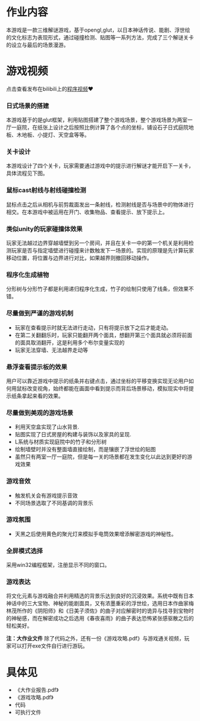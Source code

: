 # 作业内容
本游戏是一款三维解谜游戏，基于opengl,glut，以日本神话传说、能剧、浮世绘的文化标志为表现形式，通过碰撞检测、贴图等一系列方法，完成了三个解谜关卡的设立与最后的场景漫游。
# 游戏视频
点击查看发布在bilibili上的[程序视频](https://www.bilibili.com/video/BV1HR4y127yh/)❤️
### 日式场景的搭建

本游戏基于的是glut框架，利用贴图搭建了整个游戏场景，整个游戏场景为两室一厅一庭院，在纸张上设计之后按照比例计算了各个点的坐标，铺设石子日式庭院地板、木地板、小提灯、天空盒等等。

### 关卡设计
本游戏设计了四个关卡，玩家需要通过游戏中的提示进行解谜才能开启下一关卡，具体流程见下图。

### 鼠标cast射线与射线碰撞检测
鼠标点击之后从相机与前剪裁面发出一条射线，检测射线是否与场景中的物体进行相交。在本游戏中被运用在开门、收集物品、查看提示、放下提示上。

### 类似unity的玩家碰撞体效果
玩家无法越过边界穿越墙壁到另一个房间，并且在关卡一中的第一个机关是利用检测玩家是否与指定墙壁进行碰撞来计数触发下一场景的。实现的原理是先计算玩家移动位置，将位置与边界进行对比，如果越界则撤回移动操作。

### 程序化生成植物
分形树与分形竹子都是利用递归程序化生成，竹子的绘制只使用了线条，但效果不错。
### 尽量做到严谨的游戏机制
* 玩家在查看提示时就无法进行走动，只有将提示放下之后才能走动。
* 在第二关翻翻乐时，玩家只能翻开两个面具，想翻开第三个面具就必须将前面的面具取消翻开，这是利用多个布尔变量实现的
* 玩家无法穿墙、无法越界走动等
### 悬浮查看提示板的效果
用户可以靠近游戏中提示的纸条并右键点击，通过坐标的平移变换实现无论用户如何用鼠标改变视角，始终都能在画面中看到提示而背后场景移动，模拟现实中将提示纸条拿起来看的效果。
### 尽量做到美观的游戏场景
* 利用天空盒实现了山水背景.
* 贴图实现了日式房屋的构建与装饰以及家具的呈现.
* L系统与材质实现庭院中的竹子和分形树
* 绘制墙壁时并没有整面墙直接绘制，而是镶嵌了浮世绘的贴图
* 虽然只有两室一厅一庭院，但是每一关的场景都在发生变化以此达到更好的游戏效果
### 游戏音效
* 触发机关会有游戏提示音效
* 不同场景选取了不同基调的背景乐
### 游戏氛围
* 天黑之后使用黄色的聚光灯来模拟手电筒效果增添解密游戏的神秘性。
### 全屏模式选择
采用win32编程框架，注册显示不同的窗口。
### 游戏表达
将文化元素与游戏融合并利用精选的背景乐达到良好的沉浸效果。系统中既有日本神话中的三大宝物、神秘的能剧面具，又有浓墨重彩的浮世绘，选用日本作曲家梅林茂所作的《阴阳师》和《日美子须佐》的曲子对应解密时的诡异与找寻到宝物时的神秘感，而在解密成功之后选用《春夜喜雨》的曲子表达恐怖紧张感驱散之后的轻松美好。

**注：大作业文件**
除了代码之外，还有一份《游戏攻略.pdf》与游戏通关视频，玩家可以打开exe文件自行进行游玩。

# 具体见
 * 《大作业报告.pdf》
 * 《游戏攻略.pdf》
 * 代码
 * 可执行文件

 
